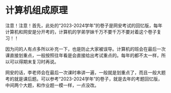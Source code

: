# 计算机组成原理
注意！注意！首先，此处的“2023-2024学年”的卷子是网安考试的回忆版，每年计算机和网安是分开考的，计算机的学弟学妹千万不要千万不要对着这个卷子复习！！

因为问的人有点多所以补充一下，也是防止大家被误导。计算机的班会在最后一次课直接划重点，一般按照往年看是会直接给出考试重点的。每年的都不太一样，所以可以得期末复习时再说。

网安的话，李老师会在最后一次课时串讲一遍，一般就是划重点了，而且一般大题考的就是课后题。可以参考“2023-2024学年”的卷子，就是去年的考题回忆版，中间两个大题，和作业题一模一样，一点没改。
